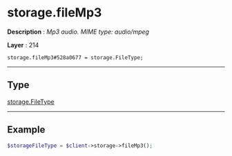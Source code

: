 # storage.fileMp3

**Description** : *Mp3 audio\. MIME type: audio/mpeg*

**Layer** : 214

```tl
storage.fileMp3#528a0677 = storage.FileType;
```

---

## Type

[storage.FileType](type/storage.FileType)

---

## Example

```php
$storageFileType = $client->storage->fileMp3();
```
